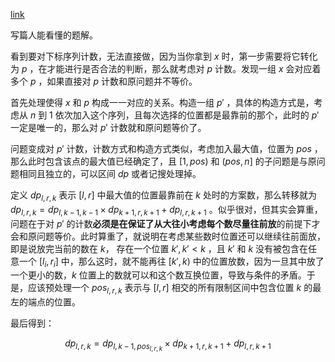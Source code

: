 [link](https://atcoder.jp/contests/agc056/tasks/agc056_b)   

写篇人能看懂的题解。   

看到要对下标序列计数，无法直接做，因为当你拿到 $x$ 时，第一步需要将它转化为 $p$ ，在才能进行是否合法的判断，那么就考虑对 $p$ 计数。发现一组 $x$ 会对应着多个 $p$ ，如果直接对 $p$ 计数和原问题并不等价。   

首先处理使得 $x$ 和 $p$ 构成一一对应的关系。构造一组 $p'$ ，具体的构造方式是，考虑从 $n$ 到 $1$ 依次加入这个序列，且每次选择的位置都是最靠前的那个，此时的 $p'$ 一定是唯一的，那么对 $p'$ 计数就和原问题等价了。   

问题变成对 $p'$ 计数，计数方式和构造方式类似，考虑加入最大值，位置为 $pos$ ，那么此时包含该点的最大值已经确定了，且 $[1, pos)$ 和 $(pos, n]$ 的子问题是与原问题相同且独立的，可以区间 $dp$ 或者记搜处理掉。   

定义 $dp_{l, r, k}$ 表示 $[l, r]$ 中最大值的位置最靠前在 $k$ 处时的方案数，那么转移就为 $dp_{l, r, k} = dp_{l, k - 1, k - 1} \times dp_{k + 1, r, k + 1} + dp_{l, r, k + 1}$ 。似乎很对，但其实会算重，问题在于对 $p'$ 的计数**必须是在保证了从大往小考虑每个数尽量往前放**的前提下才会和原问题等价。此时算重了，就说明在考虑某些数时位置还可以继续往前面放，即是说放完当前的数在 $k$， 存在一个位置 $k', k' < k$ ，且 $k'$ 和 $k$ 没有被包含在任意一个 $[l_i, r_i]$ 中，那么这时，就不能再往 $[k', k)$ 中的位置放数，因为一旦其中放了一个更小的数，$k$ 位置上的数就可以和这个数互换位置，导致与条件的矛盾。于是，应该预处理一个 $pos_{l, r, k}$ 表示与 $[l, r]$ 相交的所有限制区间中包含位置 $k$ 的最左的端点的位置。   

最后得到：

$$
dp_{l, r, k} = dp_{l, k - 1, pos_{l, r, k}} \times dp_{k + 1, r, k + 1} + dp_{l, r, k + 1}
$$